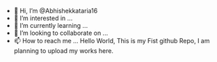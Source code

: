 - 👋 Hi, I’m @Abhishekkataria16
- 👀 I’m interested in ...
- 🌱 I’m currently learning ...
- 💞️ I’m looking to collaborate on ...
- 📫 How to reach me ...
Hello World, This is my Fist github Repo, I am planning to upload my works here.
<!---
Abhishekkataria16/Abhishekkataria16 is a ✨ special ✨ repository because its `README.md` (this file) appears on your GitHub profile.
You can click the Preview link to take a look at your changes.
--->
